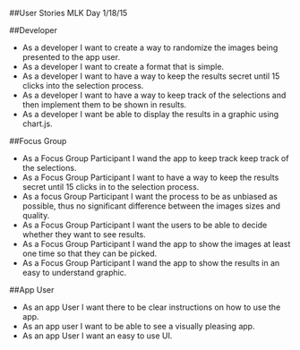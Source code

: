 ##User Stories MLK Day 1/18/15


##Developer

- As a developer I want to create a way to randomize the images being presented to the app user.
- As a developer I want to create a format that is simple.
- As a developer I want to have a way to keep the results secret until 15 clicks into the selection process.
- As a developer I want to have a way to keep track of the selections and then implement them to be shown in results.
- As a developer I want be able to display the results in a graphic using chart.js.


##Focus Group

- As a Focus Group Participant I wand the app to keep track keep track of the selections.
- As a Focus Group Participant I want to have a way to keep the results secret until 15 clicks in to the selection process.
- As a focus Group Participant I want the process to be as unbiased as possible, thus no significant difference between the images sizes and quality.
- As a Focus Group Participant I want the users to be able to  decide whether they want to see results.
- As a Focus Group Participant I wand the app to show the images at least one time so that they can be picked.
- As a Focus Group Participant I wand the app to show the results in an easy to understand graphic.


##App User

- As an app User I want there to be clear instructions on how to use the app.
- As an app user I want to be able to see a visually pleasing app.
- As an app User I want an easy to use UI.
